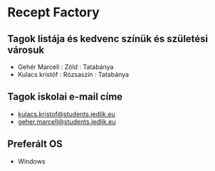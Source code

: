 # Recept Factory

## Tagok listája és kedvenc színük és születési városuk

- Gehér Marcell : Zöld : Tatabánya
- Kulacs kristóf : Rózsaszín : Tatabánya

## Tagok iskolai e-mail címe

- kulacs.kristof@students.jedlik.eu
- geher.marcell@students.jedlik.eu

## Preferált OS

- Windows
